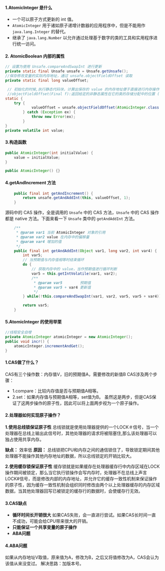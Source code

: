 #### 1.AtomicInteger 是什么

- 一个可以原子方式更新的 int 值。
- `AtomicInteger` 用于诸如原子递增计数器的应用程序中，但是不能用作 `java.lang.Integer` 的替代。
- 继承了 `java.lang.Number` 以允许通过处理基于数字的类的工具和实用程序进行统一访问。

#### 2. AtomicBoolean 内部的属性

``` java
// 设置为使用 Unsafe.compareAndSwapInt 进行更新
private static final Unsafe unsafe = Unsafe.getUnsafe();
//保存修改变量的实际内存地址，通过 unsafe.objectFieldOffset 读取
private static final long valueOffset;

 // 初始化的时候,执行静态代码块，计算出保存的 value 的内存地址便于直接进行内存操作
 //objectFieldOffset(Final f):返回给定的非静态属性在它的类的存储分配中的位置 (偏移地址)。
static {
    try { 
            valueOffset = unsafe.objectFieldOffset(AtomicInteger.class.getDeclaredField("value"));  
        } catch (Exception ex) {
            throw new Error(ex);
        }
}
private volatile int value;
```
#### 3.构造函数

``` java
public AtomicInteger(int initialValue) { 
    value = initialValue;
}

public AtomicInteger() {}
```

#### 4.getAndIncrement 方法

``` java
    public final int getAndIncrement() {
        return unsafe.getAndAddInt(this, valueOffset, 1);
    }
```
源码中的 CAS 操作，全是调用的 `Unsafe` 中的 CAS 方法，`Unsafe` 中的 CAS 操作都是 native 方法。下面来看一下 `Unsafe` 类中的 `getAndAddInt` 方法。

``` java
    /**
     * @param var1 当前 AtomicInteger 对象的引用
     * @param var2 value 在内存中的偏移量
     * @param var4 增加的值
     */
    public final int getAndAddInt(Object var1, long var2, int var4) {
        int var5;
        // 当预期值与内存值相等时结束循环
        do {
            // 获取内存中的 value，当作预期值进行循环判断
            var5 = this.getIntVolatile(var1, var2);
            /**
             * @param var5        预期值
             * @param var5 + var4 更新值
             */
        } while(!this.compareAndSwapInt(var1, var2, var5, var5 + var4));

        return var5;
    }
```

#### 5.AtomicInteger 的使用举栗

``` java
//线程安全自增
private AtomicInteger atomicInteger = new AtomicInteger();
public void incr() {
    atomicInteger.incrementAndGet();
}
```

#### 1.CAS做了什么？
CAS有三个操作数：内存值V，旧的预期值A，需要修改的新值B
CAS涉及两个步骤：
  - 1.compare：比较内存值是否与预期值A相等。
  - 2.set：如果内存值与预期值A相等，set值为B。
虽然这是两步，但是CAS保证了这两步操作的原子性，因此可以将上面两步视为一个原子操作。

#### 2.处理器如何实现原子操作？
**1.使用总线锁保证原子性**
总线锁就是使用处理器提供的一个LOCK＃信号，当一个处理器在总线上输出此信号时，其他处理器的请求将被阻塞住,那么该处理器可以独占使用共享内存。

**缺点：** 效率低
**原因：** 总线锁把CPU和内存之间的通信锁住了，导致锁定期间其他处理器不能操作其他内存地址的数据，所以总线锁定的开销比较大。

**2.使用缓存锁保证原子性**
缓存锁就是如果缓存在处理器缓存行中内存区域在LOCK操作期间被锁定，那么当它执行锁操作会写内存时，处理器不在总线上声言LOCK#信号，而是修改内部的内存地址，并允许它的缓存一致性机制来保证操作的原子性，因为缓存一致性机制会组织同时修改由两个以上处理器缓存的内存区域数据，当其他处理器回写已被锁定的缓存行的数据时，会使缓存行无效。

#### 3.CAS缺点
- **循环时间长开销很大**
    如果CAS失败，会一直进行尝试。如果CAS长时间一直不成功，可能会给CPU带来很大的开销。
- **只能保证一个共享变量的原子操作**
- **ABA问题**

#### 4.ABA问题
如果从内存地址V取值，原来值为A，修改为B，之后又将值修改为A，CAS会认为该值从来没变过。
解决思路：加版本号。